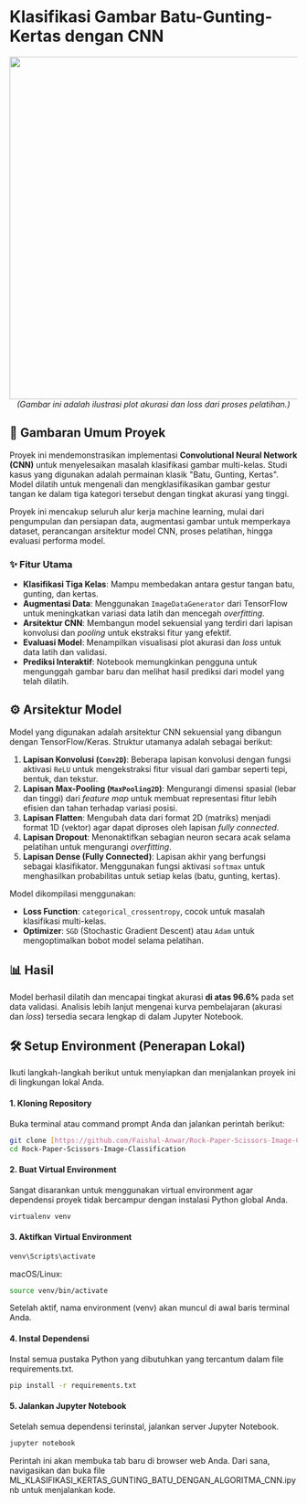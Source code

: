 # Klasifikasi Gambar Batu-Gunting-Kertas dengan CNN

<p align="center">
  <img src="https://raw.githubusercontent.com/dicodingacademy/assets/main/asset_final_project/Plot%20Akurasi%20dan%20Loss.png" width="600">
  <br>
  <i>(Gambar ini adalah ilustrasi plot akurasi dan loss dari proses pelatihan.)</i>
</p>

## 📖 Gambaran Umum Proyek
Proyek ini mendemonstrasikan implementasi **Convolutional Neural Network (CNN)** untuk menyelesaikan masalah klasifikasi gambar multi-kelas. Studi kasus yang digunakan adalah permainan klasik "Batu, Gunting, Kertas". Model dilatih untuk mengenali dan mengklasifikasikan gambar gestur tangan ke dalam tiga kategori tersebut dengan tingkat akurasi yang tinggi.

Proyek ini mencakup seluruh alur kerja machine learning, mulai dari pengumpulan dan persiapan data, augmentasi gambar untuk memperkaya dataset, perancangan arsitektur model CNN, proses pelatihan, hingga evaluasi performa model.

### ✨ Fitur Utama
* **Klasifikasi Tiga Kelas**: Mampu membedakan antara gestur tangan batu, gunting, dan kertas.
* **Augmentasi Data**: Menggunakan `ImageDataGenerator` dari TensorFlow untuk meningkatkan variasi data latih dan mencegah *overfitting*.
* **Arsitektur CNN**: Membangun model sekuensial yang terdiri dari lapisan konvolusi dan *pooling* untuk ekstraksi fitur yang efektif.
* **Evaluasi Model**: Menampilkan visualisasi plot akurasi dan *loss* untuk data latih dan validasi.
* **Prediksi Interaktif**: Notebook memungkinkan pengguna untuk mengunggah gambar baru dan melihat hasil prediksi dari model yang telah dilatih.

## ⚙️ Arsitektur Model
Model yang digunakan adalah arsitektur CNN sekuensial yang dibangun dengan TensorFlow/Keras. Struktur utamanya adalah sebagai berikut:
1.  **Lapisan Konvolusi (`Conv2D`)**: Beberapa lapisan konvolusi dengan fungsi aktivasi `ReLU` untuk mengekstraksi fitur visual dari gambar seperti tepi, bentuk, dan tekstur.
2.  **Lapisan Max-Pooling (`MaxPooling2D`)**: Mengurangi dimensi spasial (lebar dan tinggi) dari *feature map* untuk membuat representasi fitur lebih efisien dan tahan terhadap variasi posisi.
3.  **Lapisan Flatten**: Mengubah data dari format 2D (matriks) menjadi format 1D (vektor) agar dapat diproses oleh lapisan *fully connected*.
4.  **Lapisan Dropout**: Menonaktifkan sebagian neuron secara acak selama pelatihan untuk mengurangi *overfitting*.
5.  **Lapisan Dense (Fully Connected)**: Lapisan akhir yang berfungsi sebagai klasifikator. Menggunakan fungsi aktivasi `softmax` untuk menghasilkan probabilitas untuk setiap kelas (batu, gunting, kertas).

Model dikompilasi menggunakan:
* **Loss Function**: `categorical_crossentropy`, cocok untuk masalah klasifikasi multi-kelas.
* **Optimizer**: `SGD` (Stochastic Gradient Descent) atau `Adam` untuk mengoptimalkan bobot model selama pelatihan.

## 📊 Hasil
Model berhasil dilatih dan mencapai tingkat akurasi **di atas 96.6%** pada set data validasi. Analisis lebih lanjut mengenai kurva pembelajaran (akurasi dan *loss*) tersedia secara lengkap di dalam Jupyter Notebook.

## 🛠️ Setup Environment (Penerapan Lokal)
Ikuti langkah-langkah berikut untuk menyiapkan dan menjalankan proyek ini di lingkungan lokal Anda.

#### 1. Kloning Repository
Buka terminal atau command prompt Anda dan jalankan perintah berikut:
```bash
git clone [https://github.com/Faishal-Anwar/Rock-Paper-Scissors-Image-Classification.git](https://github.com/Faishal-Anwar/Rock-Paper-Scissors-Image-Classification.git)
cd Rock-Paper-Scissors-Image-Classification
```

#### 2. Buat Virtual Environment
Sangat disarankan untuk menggunakan virtual environment agar dependensi proyek tidak bercampur dengan instalasi Python global Anda.
```bash
virtualenv venv
```

#### 3. Aktifkan Virtual Environment
```bash
venv\Scripts\activate
```
macOS/Linux:
```bash
source venv/bin/activate
```
Setelah aktif, nama environment (venv) akan muncul di awal baris terminal Anda.

#### 4. Instal Dependensi
Instal semua pustaka Python yang dibutuhkan yang tercantum dalam file requirements.txt.
```bash
pip install -r requirements.txt
```

#### 5. Jalankan Jupyter Notebook
Setelah semua dependensi terinstal, jalankan server Jupyter Notebook.
```bash
jupyter notebook
```
Perintah ini akan membuka tab baru di browser web Anda. Dari sana, navigasikan dan buka file ML_KLASIFIKASI_KERTAS_GUNTING_BATU_DENGAN_ALGORITMA_CNN.ipynb untuk menjalankan kode.
